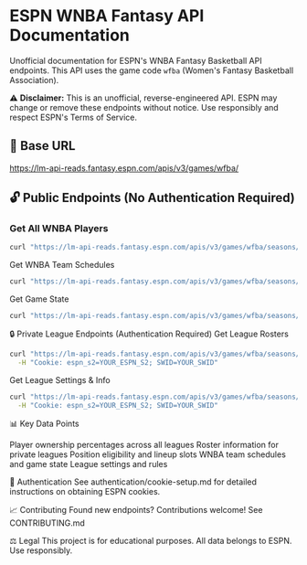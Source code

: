 # ESPN WNBA Fantasy API Documentation

Unofficial documentation for ESPN's WNBA Fantasy Basketball API endpoints. This API uses the game code `wfba` (Women's Fantasy Basketball Association).

⚠️ **Disclaimer:** This is an unofficial, reverse-engineered API. ESPN may change or remove these endpoints without notice. Use responsibly and respect ESPN's Terms of Service.

## 🏀 Base URL
https://lm-api-reads.fantasy.espn.com/apis/v3/games/wfba/

## 🔓 Public Endpoints (No Authentication Required)

### Get All WNBA Players
```bash
curl "https://lm-api-reads.fantasy.espn.com/apis/v3/games/wfba/seasons/2025/players?view=players_wl&scoringPeriodId=0"
```
Get WNBA Team Schedules
```bash
curl "https://lm-api-reads.fantasy.espn.com/apis/v3/games/wfba/seasons/2025?view=proTeamSchedules_wl"
```
Get Game State
```bash
curl "https://lm-api-reads.fantasy.espn.com/apis/v3/games/wfba/seasons/2025?view=kona_game_state"
```
🔒 Private League Endpoints (Authentication Required)
Get League Rosters
```bash
curl "https://lm-api-reads.fantasy.espn.com/apis/v3/games/wfba/seasons/2025/segments/0/leagues/{LEAGUE_ID}?view=mRoster&view=mTeam" \
  -H "Cookie: espn_s2=YOUR_ESPN_S2; SWID=YOUR_SWID"
```
Get League Settings & Info
```bash
curl "https://lm-api-reads.fantasy.espn.com/apis/v3/games/wfba/seasons/2025/segments/0/leagues/{LEAGUE_ID}?view=mSettings" \
  -H "Cookie: espn_s2=YOUR_ESPN_S2; SWID=YOUR_SWID"
```
📊 Key Data Points

Player ownership percentages across all leagues
Roster information for private leagues
Position eligibility and lineup slots
WNBA team schedules and game state
League settings and rules

🔑 Authentication
See authentication/cookie-setup.md for detailed instructions on obtaining ESPN cookies.

📈 Contributing
Found new endpoints? Contributions welcome! See CONTRIBUTING.md

⚖️ Legal
This project is for educational purposes. All data belongs to ESPN. Use responsibly.